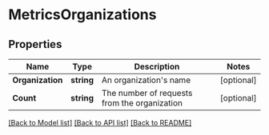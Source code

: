 # MetricsOrganizations

## Properties

Name | Type | Description | Notes
------------ | ------------- | ------------- | -------------
**Organization** | **string** | An organization&#39;s name | [optional] 
**Count** | **string** | The number of requests from the organization | [optional] 

[[Back to Model list]](../README.md#documentation-for-models) [[Back to API list]](../README.md#documentation-for-api-endpoints) [[Back to README]](../README.md)


